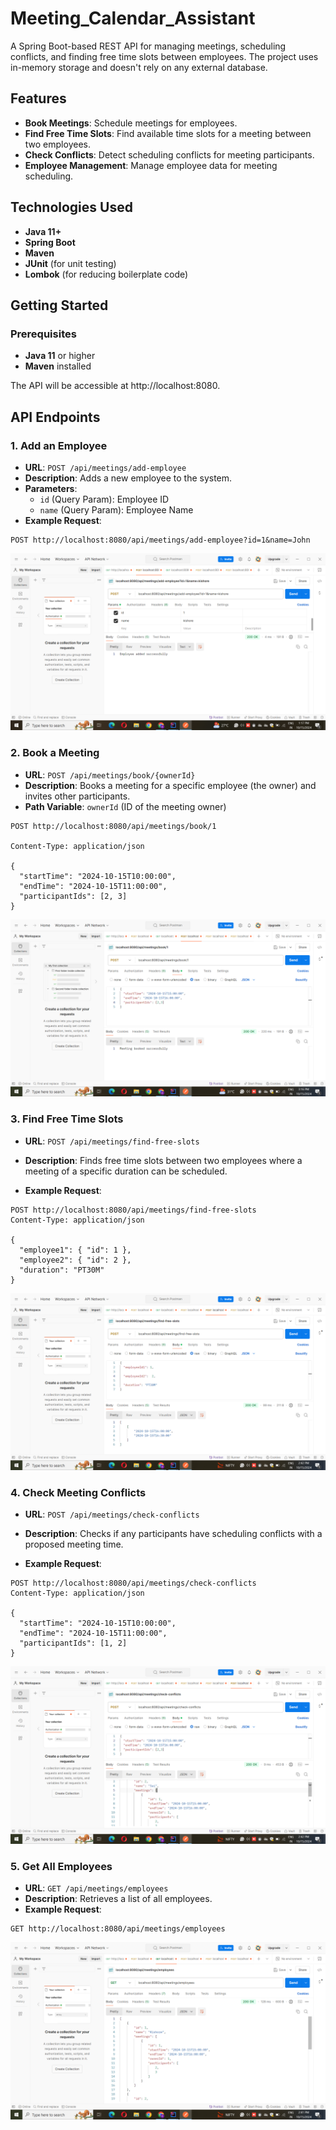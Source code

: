 # Meeting_Calendar_Assistant

A Spring Boot-based REST API for managing meetings, scheduling conflicts, and finding free time slots between employees. The project uses in-memory storage and doesn't rely on any external database.

## Features

- **Book Meetings**: Schedule meetings for employees.
- **Find Free Time Slots**: Find available time slots for a meeting between two employees.
- **Check Conflicts**: Detect scheduling conflicts for meeting participants.
- **Employee Management**: Manage employee data for meeting scheduling.

## Technologies Used

- **Java 11+**
- **Spring Boot**
- **Maven**
- **JUnit** (for unit testing)
- **Lombok** (for reducing boilerplate code)

## Getting Started

### Prerequisites

- **Java 11** or higher
- **Maven** installed

The API will be accessible at http://localhost:8080.

## API Endpoints

### 1. Add an Employee
- **URL**: `POST /api/meetings/add-employee`
- **Description**: Adds a new employee to the system.
- **Parameters**:
  - `id` (Query Param): Employee ID
  - `name` (Query Param): Employee Name
- **Example Request**:

```http
POST http://localhost:8080/api/meetings/add-employee?id=1&name=John
```
![Add an Employee](https://github.com/kishorethalisetty/Meeting_Calendar_Assistant/blob/main/AddEmployee.png)

### 2. Book a Meeting
- **URL**: `POST /api/meetings/book/{ownerId}`
- **Description**: Books a meeting for a specific employee (the owner) and invites other participants.
- **Path Variable**: `ownerId` (ID of the meeting owner)
```http
POST http://localhost:8080/api/meetings/book/1

Content-Type: application/json

{
  "startTime": "2024-10-15T10:00:00",
  "endTime": "2024-10-15T11:00:00",
  "participantIds": [2, 3]
}
```
![Book a Meeting](https://github.com/kishorethalisetty/Meeting_Calendar_Assistant/blob/main/BookMeeting.png)

### 3. Find Free Time Slots
- **URL**: `POST /api/meetings/find-free-slots`
- **Description**: Finds free time slots between two employees where a meeting of a specific duration can be scheduled.

- **Example Request**:
```http
POST http://localhost:8080/api/meetings/find-free-slots
Content-Type: application/json

{
  "employee1": { "id": 1 },
  "employee2": { "id": 2 },
  "duration": "PT30M"
}
```
![Find Free Time Slots](https://github.com/kishorethalisetty/Meeting_Calendar_Assistant/blob/main/Find_Free_Slot.png)
### 4. Check Meeting Conflicts
- **URL**: `POST /api/meetings/check-conflicts`
- **Description**: Checks if any participants have scheduling conflicts with a proposed meeting time.

- **Example Request**:
```http
POST http://localhost:8080/api/meetings/check-conflicts
Content-Type: application/json

{
  "startTime": "2024-10-15T10:00:00",
  "endTime": "2024-10-15T11:00:00",
  "participantIds": [1, 2]
}
```
![Check Meeting Conflicts](https://github.com/kishorethalisetty/Meeting_Calendar_Assistant/blob/main/check_Conflicts.png)

### 5. Get All Employees
- **URL**: `GET /api/meetings/employees`
- **Description**: Retrieves a list of all employees.
- **Example Request**:
```http
GET http://localhost:8080/api/meetings/employees
```
![Get All Employees](https://github.com/kishorethalisetty/Meeting_Calendar_Assistant/blob/main/Get_All_Employees.png)

